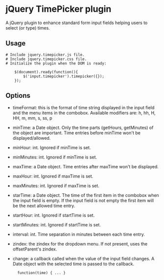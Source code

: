 jQuery TimePicker plugin
========================

A jQuery plugin to enhance standard form input fields helping users to select
(or type) times.

Usage
-----

    # Include jquery.timepicker.js file.
    # Include jquery.timepicker.css file.
    # Initialize the plugin when the DOM is ready:

        $(document).ready(function(){
            $('input.timepicker').timepicker({});
        });

Options
-------

- timeFormat: this is the format of time string displayed in the input field and
    the menu items in the combobox. Available modifiers are: h, hh, H, HH, m, mm, s, ss, p
- minTime: a Date object. Only the time parts (getHours, getMinutes) of the
    object are important. Time entries before minTime won't be displayed/allowed.
- minHour: int. Ignored if minTime is set.
- minMinutes: int. Ignored if minTime is set.
- maxTime: a Date object. Time entries after maxTime won't be displayed.
- maxHour: int. Ignored if maxTime is set.
- maxMinutes: int. Ignored if maxTime is set.
- starTime: a Date object. The time of the first item in the combobox when the
    input field is empty. If the input field is not empty the first item will be
    the next allowed time entry.
- startHour: int. Ignored if startTime is set.
- startMinutes: int. Ignored if startTime is set.
- interval: int. Time separation in minutes between each time entry.
- zindex: the zindex for the dropdown menu. If not present, uses the offsetParent's zindex.
- change: a callback called when the value of the input field changes. A Date
    object with the selected time is passed to the callback.

        function(time) { ... }
